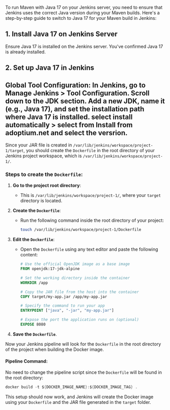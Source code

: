 To run Maven with Java 17 on your Jenkins server, you need to ensure that Jenkins uses the correct Java version during your Maven builds. Here's a step-by-step guide to switch to Java 17 for your Maven build in Jenkins:

## 1. Install Java 17 on Jenkins Server
Ensure Java 17 is installed on the Jenkins server. You've confirmed Java 17 is already installed.

## 2. Set up Java 17 in Jenkins
Global Tool Configuration:
In Jenkins, go to Manage Jenkins >  Tool Configuration.
Scroll down to the JDK section.
Add a new JDK, name it (e.g., Java 17), and set the installation path where Java 17 is installed. select install automatically > select from Install from adoptium.net and select the versrion.
-----------------------------------------
Since your JAR file is created in `/var/lib/jenkins/workspace/project-1/target`, you should create the `Dockerfile` in the root directory of your Jenkins project workspace, which is `/var/lib/jenkins/workspace/project-1/`.

### Steps to create the `Dockerfile`:

1. **Go to the project root directory**:
   - This is `/var/lib/jenkins/workspace/project-1/`, where your `target` directory is located.
  
2. **Create the `Dockerfile`**:
   - Run the following command inside the root directory of your project:
     ```bash
     touch /var/lib/jenkins/workspace/project-1/Dockerfile
     ```

3. **Edit the `Dockerfile`**:
   - Open the `Dockerfile` using any text editor and paste the following content:

     ```Dockerfile
     # Use the official OpenJDK image as a base image
     FROM openjdk:17-jdk-alpine

     # Set the working directory inside the container
     WORKDIR /app

     # Copy the JAR file from the host into the container
     COPY target/my-app.jar /app/my-app.jar

     # Specify the command to run your app
     ENTRYPOINT ["java", "-jar", "my-app.jar"]

     # Expose the port the application runs on (optional)
     EXPOSE 8080
     ```

4. **Save the `Dockerfile`**.

Now your Jenkins pipeline will look for the `Dockerfile` in the root directory of the project when building the Docker image.

#### Pipeline Command:
No need to change the pipeline script since the `Dockerfile` will be found in the root directory:

```groovy
docker build -t ${DOCKER_IMAGE_NAME}:${DOCKER_IMAGE_TAG} .
``` 

This setup should now work, and Jenkins will create the Docker image using your `Dockerfile` and the JAR file generated in the `target` folder.
